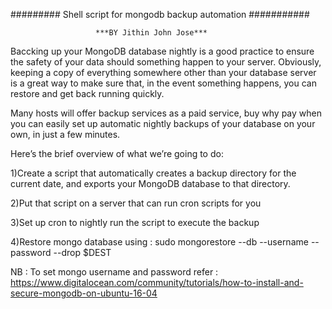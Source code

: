 ######### Shell script for mongodb backup automation ###########

                       ***BY Jithin John Jose***

Baccking up your MongoDB database nightly is a good practice to ensure the safety of your data should something happen to your server. Obviously, keeping a copy of everything somewhere other than your database server is a great way to make sure that, in the event something happens, you can restore and get back running quickly.

Many hosts will offer backup services as a paid service, buy why pay when you can easily set up automatic nightly backups of your database on your own, in just a few minutes.

Here’s the brief overview of what we’re going to do:

1)Create a script that automatically creates a backup directory for the current date, and exports your MongoDB database to that directory.

2)Put that script on a server that can run cron scripts for you

3)Set up cron to nightly run the script to execute the backup

4)Restore mongo database using : sudo mongorestore --db <dbname> --username <username> --password <password> --drop $DEST

NB : To set mongo username and password refer : https://www.digitalocean.com/community/tutorials/how-to-install-and-secure-mongodb-on-ubuntu-16-04
